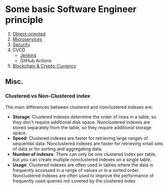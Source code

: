 # Some basic Software Engineer principle

  1. [Object-oriented](./ObjectOriented.md)
  1. [Microservices](./Microservices/0_README_Microservices.md)
  1. [Security](./Security.md)
  1. CI/CD
     - [Jenkins](./CI_CD/Jenkins.md)
     - GitHub Actions
  1. [Blockchain & Crypto-Currency](./Blockchain.md)
	
## Misc.

### Clustered vs Non-Clustered index

The main differences between clustered and nonclustered indexes are: 
  - **Storage**: Clustered indexes determine the order of rows in a table, so they don't require additional disk space. Nonclustered indexes are stored separately from the table, so they require additional storage space. 
  - **Speed**: Clustered indexes are faster for retrieving large ranges of sequential data. Nonclustered indexes are faster for retrieving small sets of data or for sorting and aggregating data. 
  - **Number of indexes**: There can only be one clustered index per table, but you can create multiple nonclustered indexes on a single table. 
  - **Usage**: Clustered indexes are often used in tables where the data is frequently accessed in a range of values or in a sorted order. Nonclustered indexes are often used to improve the performance of frequently used queries not covered by the clustered index
